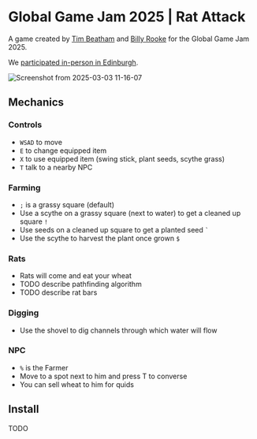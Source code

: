 # Global Game Jam 2025 | Rat Attack

A game created by [Tim Beatham](https://github.com/tim-beatham) and [Billy Rooke](https://github.com/btRooke) for the Global Game Jam 2025.

We [participated in-person in Edinburgh](https://globalgamejam.org/jam-sites/2025/edinburgh-game-jam-2025).

![Screenshot from 2025-03-03 11-16-07](https://github.com/user-attachments/assets/54682771-0dab-47f1-96b4-8177f7bb5a49)

## Mechanics

### Controls

- `WSAD` to move
- `E` to change equipped item
- `X` to use equipped item (swing stick, plant seeds, scythe grass)
- `T` talk to a nearby NPC

### Farming

- `;` is a grassy square (default)
- Use a scythe on a grassy square (next to water) to get a cleaned up square `!`
- Use seeds on a cleaned up square to get a planted seed `` ` ``
- Use the scythe to harvest the plant once grown `$` 

### Rats

- Rats will come and eat your wheat
- TODO describe pathfinding algorithm
- TODO describe rat bars

### Digging

- Use the shovel to dig channels through which water will flow

### NPC

- `%` is the Farmer
- Move to a spot next to him and press T to converse
- You can sell wheat to him for quids

## Install

TODO  
